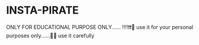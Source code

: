 # INSTA-PIRATE
ONLY FOR EDUCATIONAL PURPOSE ONLY...... ‼️‼️❗❗🔴
use it for your personal purposes only......😶‍🌫️
use it carefully
